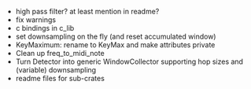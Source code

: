 * high pass filter? at least mention in readme?
* fix warnings
* c bindings in c_lib
* set downsampling on the fly (and reset accumulated window)
* KeyMaximum: rename to KeyMax and make attributes private
* Clean up freq_to_midi_note
* Turn Detector into generic WindowCollector supporting hop sizes and (variable) downsampling
* readme files for sub-crates